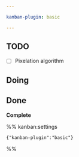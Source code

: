 ```yaml
---

kanban-plugin: basic

---
```


## TODO

- [ ] Pixelation algorithm


## Doing



## Done

**Complete**




%% kanban:settings
```
{"kanban-plugin":"basic"}
```
%%